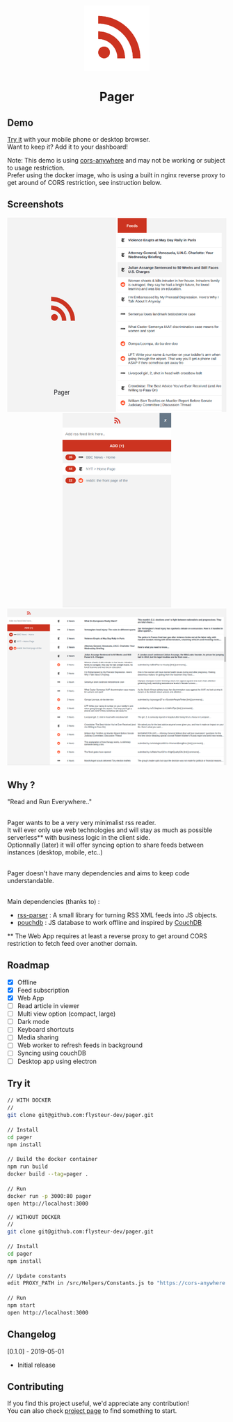 <p align="center">
	<a href="https://flysteur-dev.github.io/pager/" rel="noopener" target="_blank">
		<img width="150" src="https://raw.githubusercontent.com/flysteur-dev/pager/master/public/favicon.png" alt="Pager logo">
	</a>
</p>

<h1 align="center">Pager</h1>

## Demo

[Try it](https://pager.run) with your mobile phone or desktop browser.<br>
Want to keep it? Add it to your dashboard!

Note: This demo is using [cors-anywhere](https://github.com/Rob--W/cors-anywhere) and may not be working or subject to usage restriction.<br>
Prefer using the docker image, who is using a built in nginx reverse proxy to get around of CORS restriction, see instruction below.

## Screenshots

<p align="center">
	<img src="https://raw.githubusercontent.com/flysteur-dev/pager/master/public/4.png" width="250px" alt="splashscreen">
	<img src="https://raw.githubusercontent.com/flysteur-dev/pager/master/public/2.png" width="250px" alt="news">
	<img src="https://raw.githubusercontent.com/flysteur-dev/pager/master/public/3.png" width="250px" alt="feed list">
	<img src="https://raw.githubusercontent.com/flysteur-dev/pager/master/public/1.png" width="900px" alt="desktop">
</p>

## Why ?

"Read and Run Everywhere.."<br><br>

Pager wants to be a very very minimalist rss reader.<br>
It will ever only use web technologies and will stay as much as possible serverless** with business logic in the client side.<br>
Optionnally (later) it will offer syncing option to share feeds between instances (desktop, mobile, etc..)<br><br>

Pager doesn't have many dependencies and aims to keep code understandable.<br><br>

Main dependencies (thanks to) :<br>
- [rss-parser](https://github.com/bobby-brennan/rss-parser) : A small library for turning RSS XML feeds into JS objects.
- [pouchdb](https://github.com/pouchdb/pouchdb) : JS database to work offline and inspired by [CouchDB](http://couchdb.apache.org/)

** The Web App requires at least a reverse proxy to get around CORS restriction to fetch feed over another domain.

## Roadmap

- [x] Offline
- [x] Feed subscription
- [x] Web App
- [ ] Read article in viewer
- [ ] Multi view option (compact, large)
- [ ] Dark mode
- [ ] Keyboard shortcuts
- [ ] Media sharing
- [ ] Web worker to refresh feeds in background
- [ ] Syncing using couchDB
- [ ] Desktop app using electron

## Try it

```sh
// WITH DOCKER
//
git clone git@github.com:flysteur-dev/pager.git

// Install
cd pager
npm install

// Build the docker container
npm run build
docker build --tag=pager .

// Run
docker run -p 3000:80 pager
open http://localhost:3000
```

```sh
// WITHOUT DOCKER
//
git clone git@github.com:flysteur-dev/pager.git

// Install
cd pager
npm install

// Update constants
edit PROXY_PATH in /src/Helpers/Constants.js to "https://cors-anywhere.herokuapp.com/"

// Run
npm start
open http://localhost:3000
```

## Changelog
[0.1.0] - 2019-05-01
- Initial release

## Contributing

If you find this project useful, we'd appreciate any contribution!<br>
You can also check [project page](https://github.com/flysteur-dev/pager/projects/1) to find something to start.

